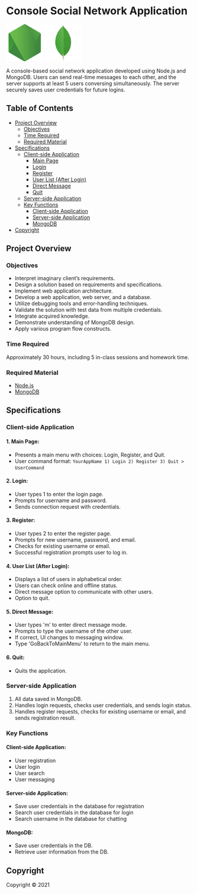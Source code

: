 # Console Social Network Application

<img src="https://raw.githubusercontent.com/devicons/devicon/master/icons/nodejs/nodejs-original.svg" alt="Node.js Logo" width="100" height="100"/> <img src="https://raw.githubusercontent.com/devicons/devicon/master/icons/mongodb/mongodb-original.svg" alt="MongoDB Logo" width="100" height="100"/>

A console-based social network application developed using Node.js and MongoDB. Users can send real-time messages to each other, and the server supports at least 5 users conversing simultaneously. The server securely saves user credentials for future logins.

## Table of Contents

- [Project Overview](#project-overview)
  - [Objectives](#objectives)
  - [Time Required](#time-required)
  - [Required Material](#required-material)
- [Specifications](#specifications)
  - [Client-side Application](#client-side-application)
    - [Main Page](#1-main-page)
    - [Login](#2-login)
    - [Register](#3-register)
    - [User List (After Login)](#4-user-list-after-login)
    - [Direct Message](#5-direct-message)
    - [Quit](#6-quit)
  - [Server-side Application](#server-side-application)
  - [Key Functions](#key-functions)
    - [Client-side Application](#client-side-application-1)
    - [Server-side Application](#server-side-application-1)
    - [MongoDB](#mongodb)
- [Copyright](#copyright)

## Project Overview

### Objectives

- Interpret imaginary client’s requirements.
- Design a solution based on requirements and specifications.
- Implement web application architecture.
- Develop a web application, web server, and a database.
- Utilize debugging tools and error-handling techniques.
- Validate the solution with test data from multiple credentials.
- Integrate acquired knowledge.
- Demonstrate understanding of MongoDB design.
- Apply various program flow constructs.

### Time Required

Approximately 30 hours, including 5 in-class sessions and homework time.

### Required Material

- [Node.js](https://nodejs.org/)
- [MongoDB](https://www.mongodb.com/try/download/community)

## Specifications

### Client-side Application

#### 1. Main Page:

- Presents a main menu with choices: Login, Register, and Quit.
- User command format: `YourAppName 1) Login 2) Register 3) Quit > UserCommand`

#### 2. Login:

- User types 1 to enter the login page.
- Prompts for username and password.
- Sends connection request with credentials.

#### 3. Register:

- User types 2 to enter the register page.
- Prompts for new username, password, and email.
- Checks for existing username or email.
- Successful registration prompts user to log in.

#### 4. User List (After Login):

- Displays a list of users in alphabetical order.
- Users can check online and offline status.
- Direct message option to communicate with other users.
- Option to quit.

#### 5. Direct Message:

- User types 'm' to enter direct message mode.
- Prompts to type the username of the other user.
- If correct, UI changes to messaging window.
- Type 'GoBackToMainMenu' to return to the main menu.

#### 6. Quit:

- Quits the application.

### Server-side Application

1. All data saved in MongoDB.
2. Handles login requests, checks user credentials, and sends login status.
3. Handles register requests, checks for existing username or email, and sends registration result.

### Key Functions

#### Client-side Application:

- User registration
- User login
- User search
- User messaging

#### Server-side Application:

- Save user credentials in the database for registration
- Search user credentials in the database for login
- Search username in the database for chatting

#### MongoDB:

- Save user credentials in the DB.
- Retrieve user information from the DB.

## Copyright

Copyright © 2021

